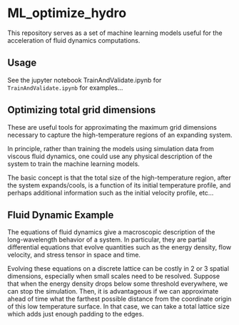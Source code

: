 # ML\_optimize\_hydro

This repository serves as a set of machine learning models useful for the acceleration of fluid dynamics computations.

## Usage
See the jupyter notebook TrainAndValidate.ipynb for `TrainAndValidate.ipynb` for examples... 

## Optimizing total grid dimensions

These are useful tools for approximating the maximum grid dimensions necessary to capture the high-temperature regions of an expanding system. 

In principle, rather than training the models using simulation data from viscous fluid dynamics, one could use any physical description of the system to train the machine learning models. 

The basic concept is that the total size of the high-temperature region, after the system expands/cools, is a function of its initial temperature profile, and perhaps additional information such as the initial velocity profile, etc...

## Fluid Dynamic Example
The equations of fluid dynamics give a macroscopic description of the long-wavelength behavior of a system. In particular, they are partial differential equations that evolve quantities such as the energy density, flow velocity, and stress tensor in space and time. 

Evolving these equations on a discrete lattice can be costly in 2 or 3 spatial dimensions, especially when small scales need to be resolved. Suppose that when the energy density drops below some threshold everywhere, we can stop the simulation. Then, it is advantageous if we can approximate ahead of time what the farthest possible distance from the coordinate origin of this low temperature surface. In that case, we can take a total lattice size which adds just enough padding to the edges. 

